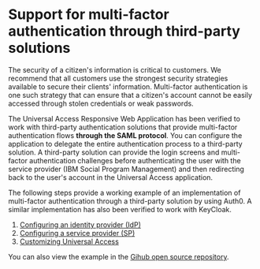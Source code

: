 # Support for multi-factor authentication through third-party solutions

The security of a citizen's information is critical to customers. We recommend that all customers use the strongest security strategies available to secure their clients' information. Multi-factor authentication is one such strategy that can ensure that a citizen's account cannot be easily accessed through stolen credentials or weak passwords.

The Universal Access Responsive Web Application has been verified to work with third-party authentication solutions that provide multi-factor authentication flows **through the SAML protocol**. You can configure the application to delegate the entire authentication process to a third-party solution. A third-party solution can provide the login screens and multi-factor authentication challenges before authenticating the user with the service provider (IBM Social Program Management) and then redirecting back to the user's account in the Universal Access application.

The following steps provide a working example of an implementation of multi-factor authentication through a third-party solution by using Auth0. A similar implementation has also been verified to work with KeyCloak.

 1. [Configuring an identity provider (IdP)](./identity-provider/Auth0/README.md)
 2. [Configuring a service provider (SP)](./service-provider/WebSphere_traditional/README.md)
 3. [Customizing Universal Access](./universal-access-custom/explicitSSOLoginRedirection/README.md)

You can also view the example in the [Gihub open source repository](https://github.com/IBM/spm-citizen-engagement/tree/main/custom-sso-mfa).

